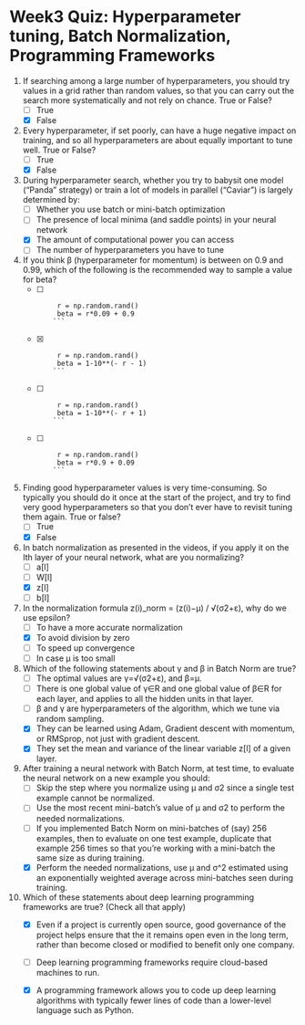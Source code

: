 # Week3 Quiz: Hyperparameter tuning, Batch Normalization, Programming Frameworks

1. If searching among a large number of hyperparameters, you should try values in a grid rather than random values, so that you can carry out the search more systematically and not rely on chance. True or False?
   - [ ] True
   - [x] False

2. Every hyperparameter, if set poorly, can have a huge negative impact on training, and so all hyperparameters are about equally important to tune well. True or False?
   - [ ] True
   - [x] False

3. During hyperparameter search, whether you try to babysit one model (“Panda” strategy) or train a lot of models in parallel (“Caviar”) is largely determined by:
   - [ ] Whether you use batch or mini-batch optimization
   - [ ] The presence of local minima (and saddle points) in your neural network
   - [x] The amount of computational power you can access
   - [ ] The number of hyperparameters you have to tune

4. If you think β (hyperparameter for momentum) is between on 0.9 and 0.99, which of the following is the recommended way to sample a value for beta?
   - [ ] ```
          r = np.random.rand() 
          beta = r*0.09 + 0.9 
         ```
   - [x] ```
          r = np.random.rand() 
          beta = 1-10**(- r - 1)
         ```
   - [ ] ```
          r = np.random.rand() 
          beta = 1-10**(- r + 1)
         ```
   - [ ] ```
          r = np.random.rand()
          beta = r*0.9 + 0.09 
         ```
5. Finding good hyperparameter values is very time-consuming. So typically you should do it once at the start of the project, and try to find very good hyperparameters so that you don’t ever have to revisit tuning them again. True or false?
   - [ ] True
   - [x] False
   
6. In batch normalization as presented in the videos, if you apply it on the lth layer of your neural network, what are you normalizing?
   - [ ] a[l]
   - [ ] W[l]
   - [x] z[l]
   - [ ] b[l]
   
7. In the normalization formula z(i)_norm = (z(i)−μ) / √(σ2+ε), why do we use epsilon?
    - [ ] To have a more accurate normalization
    - [x] To avoid division by zero
    - [ ] To speed up convergence
    - [ ] In case μ is too small
   
8. Which of the following statements about γ and β in Batch Norm are true?
    - [ ] The optimal values are γ=√(σ2+ε), and β=μ.
    - [ ] There is one global value of γ∈R and one global value of β∈R for each layer, and applies to all the hidden units in that layer.
    - [ ] β and γ are hyperparameters of the algorithm, which we tune via random sampling.
    - [x] They can be learned using Adam, Gradient descent with momentum, or RMSprop, not just with gradient descent.
    - [x] They set the mean and variance of the linear variable z[l] of a given layer.

9. After training a neural network with Batch Norm, at test time, to evaluate the neural network on a new example you should:
    - [ ] Skip the step where you normalize using μ and σ2 since a single test example cannot be normalized.
    - [ ] Use the most recent mini-batch’s value of μ and σ2 to perform the needed normalizations.
    - [ ] If you implemented Batch Norm on mini-batches of (say) 256 examples, then to evaluate on one test example, duplicate that example 256 times so that you’re working with a mini-batch the same size as during training.
    - [x] Perform the needed normalizations, use μ and σ^2 estimated using an exponentially weighted average across mini-batches seen during training.
    
10. Which of these statements about deep learning programming frameworks are true? (Check all that apply)
       - [x] Even if a project is currently open source, good governance of the project helps ensure that the it remains open even in the long term, rather than become closed or modified to benefit only one company.
       - [ ] Deep learning programming frameworks require cloud-based machines to run.
       - [x] A programming framework allows you to code up deep learning algorithms with typically fewer lines of code than a lower-level language such as Python.
 
    
   
   
   
   
   
   
   
   
   
   
